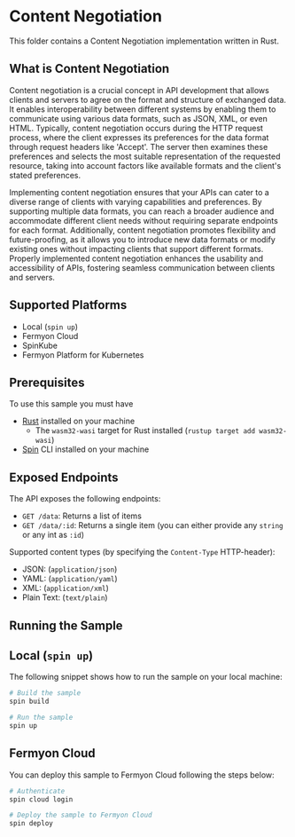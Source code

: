 # Content Negotiation

This folder contains a Content Negotiation implementation written in Rust.

## What is Content Negotiation

Content negotiation is a crucial concept in API development that allows clients and servers to agree on the format and structure of exchanged data. It enables interoperability between different systems by enabling them to communicate using various data formats, such as JSON, XML, or even HTML. Typically, content negotiation occurs during the HTTP request process, where the client expresses its preferences for the data format through request headers like 'Accept'. The server then examines these preferences and selects the most suitable representation of the requested resource, taking into account factors like available formats and the client's stated preferences.

Implementing content negotiation ensures that your APIs can cater to a diverse range of clients with varying capabilities and preferences. By supporting multiple data formats, you can reach a broader audience and accommodate different client needs without requiring separate endpoints for each format. Additionally, content negotiation promotes flexibility and future-proofing, as it allows you to introduce new data formats or modify existing ones without impacting clients that support different formats. Properly implemented content negotiation enhances the usability and accessibility of APIs, fostering seamless communication between clients and servers.

## Supported Platforms

- Local (`spin up`)
- Fermyon Cloud
- SpinKube
- Fermyon Platform for Kubernetes

## Prerequisites

To use this sample you must have

- [Rust](https://www.rust-lang.org/) installed on your machine
  - The `wasm32-wasi` target for Rust installed (`rustup target add wasm32-wasi`)
- [Spin](https://developer.fermyon.com/spin/v2/index) CLI installed on your machine

## Exposed Endpoints

The API exposes the following endpoints:

- `GET /data`: Returns a list of items
- `GET /data/:id`: Returns a single item (you can either provide any `string` or any int as `:id`)

Supported content types (by specifying the `Content-Type` HTTP-header):

- JSON: (`application/json`)
- YAML: (`application/yaml`)
- XML: (`application/xml`)
- Plain Text: (`text/plain`)

## Running the Sample

## Local (`spin up`)

The following snippet shows how to run the sample on your local machine:

```bash
# Build the sample
spin build

# Run the sample
spin up
```

## Fermyon Cloud

You can deploy this sample to Fermyon Cloud following the steps below:

```bash
# Authenticate
spin cloud login

# Deploy the sample to Fermyon Cloud
spin deploy
```